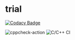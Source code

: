 # trial

[![Codacy Badge](https://api.codacy.com/project/badge/Grade/01e34952f40946a79ccb27efb2e39443)](https://app.codacy.com/manual/stepin104809/trial?utm_source=github.com&utm_medium=referral&utm_content=stepin104809/trial&utm_campaign=Badge_Grade_Dashboard)

![cppcheck-action](https://github.com/stepin104809/trial/workflows/cppcheck-action/badge.svg)
![C/C++ CI](https://github.com/stepin104809/trial/workflows/C/C++%20CI/badge.svg)
